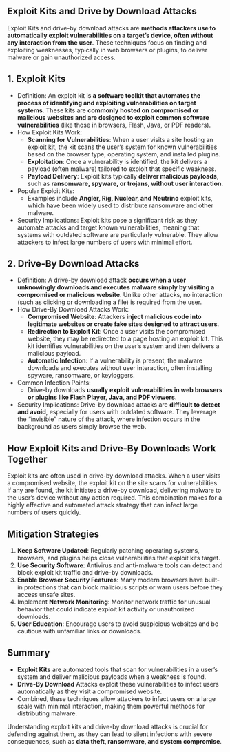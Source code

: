 ## Exploit Kits and Drive by Download Attacks
Exploit Kits and drive-by download attacks are **methods attackers use to automatically exploit vulnerabilities on a target’s device, often without any interaction from the user**. These techniques focus on finding and exploiting weaknesses, typically in web browsers or plugins, to deliver malware or gain unauthorized access.

## 1. Exploit Kits
  - Definition: An exploit kit is **a software toolkit that automates the process of identifying and exploiting vulnerabilities on target systems**. These kits are **commonly hosted on compromised or malicious websites and are designed to exploit common software vulnerabilities** (like those in browsers, Flash, Java, or PDF readers).
  - How Exploit Kits Work:
    - **Scanning for Vulnerabilities**: When a user visits a site hosting an exploit kit, the kit scans the user’s system for known vulnerabilities based on the browser type, operating system, and installed plugins.
    - **Exploitation**: Once a vulnerability is identified, the kit delivers a payload (often malware) tailored to exploit that specific weakness.
    - **Payload Delivery**: Exploit kits typically **deliver malicious payloads**, such as **ransomware, spyware, or trojans, without user interaction**.
  - Popular Exploit Kits:
    - Examples include **Angler, Rig, Nuclear, and Neutrino** exploit kits, which have been widely used to distribute ransomware and other malware.
  - Security Implications: Exploit kits pose a significant risk as they automate attacks and target known vulnerabilities, meaning that systems with outdated software are particularly vulnerable. They allow attackers to infect large numbers of users with minimal effort.

## 2. Drive-By Download Attacks
  - Definition: A drive-by download attack **occurs when a user unknowingly downloads and executes malware simply by visiting a compromised or malicious website**. Unlike other attacks, no interaction (such as clicking or downloading a file) is required from the user.
  - How Drive-By Download Attacks Work:
    - **Compromised Website**: Attackers **inject malicious code into legitimate websites or create fake sites designed to attract users**.
    - **Redirection to Exploit Kit**: Once a user visits the compromised website, they may be redirected to a page hosting an exploit kit. This kit identifies vulnerabilities on the user’s system and then delivers a malicious payload.
    - **Automatic Infection**: If a vulnerability is present, the malware downloads and executes without user interaction, often installing spyware, ransomware, or keyloggers.
  - Common Infection Points:
    - Drive-by downloads **usually exploit vulnerabilities in web browsers or plugins like Flash Player, Java, and PDF viewers**.
  - Security Implications: Drive-by download attacks are **difficult to detect and avoid**, especially for users with outdated software. They leverage the “invisible” nature of the attack, where infection occurs in the background as users simply browse the web.

## How Exploit Kits and Drive-By Downloads Work Together
Exploit kits are often used in drive-by download attacks. When a user visits a compromised website, the exploit kit on the site scans for vulnerabilities. If any are found, the kit initiates a drive-by download, delivering malware to the user’s device without any action required. This combination makes for a highly effective and automated attack strategy that can infect large numbers of users quickly.

## Mitigation Strategies
1. **Keep Software Updated**: Regularly patching operating systems, browsers, and plugins helps close vulnerabilities that exploit kits target.
2. **Use Security Software**: Antivirus and anti-malware tools can detect and block exploit kit traffic and drive-by downloads.
3. **Enable Browser Security Features**: Many modern browsers have built-in protections that can block malicious scripts or warn users before they access unsafe sites.
4. Implement **Network Monitoring**: Monitor network traffic for unusual behavior that could indicate exploit kit activity or unauthorized downloads.
5. **User Education**: Encourage users to avoid suspicious websites and be cautious with unfamiliar links or downloads.

## Summary
  - **Exploit Kits** are automated tools that scan for vulnerabilities in a user’s system and deliver malicious payloads when a weakness is found.
  - **Drive-By Download** Attacks exploit these vulnerabilities to infect users automatically as they visit a compromised website.
  - Combined, these techniques allow attackers to infect users on a large scale with minimal interaction, making them powerful methods for distributing malware.

Understanding exploit kits and drive-by download attacks is crucial for defending against them, as they can lead to silent infections with severe consequences, such as **data theft, ransomware, and system compromise**.